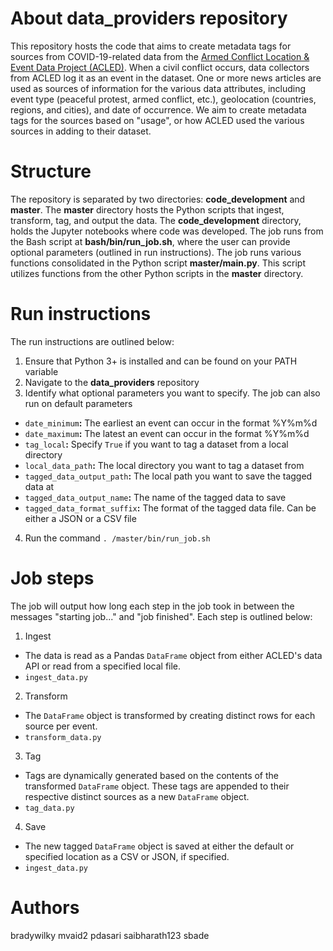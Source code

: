 # About data_providers repository

This repository hosts the code that aims to create metadata tags for sources from COVID-19-related data from the [Armed Conflict Location & Event Data Project (ACLED)](https://acleddata.com/about-acled/). When a civil conflict occurs, data collectors from ACLED log it as an event in the dataset. One or more news articles are used as sources of information for the various data attributes, including event type (peaceful protest, armed conflict, etc.), geolocation (countries, regions, and cities), and date of occurrence. We aim to create metadata tags for the sources based on "usage", or how ACLED used the various sources in adding to their dataset.


# Structure
The repository is separated by two directories: **code_development** and **master**. The **master** directory hosts the Python scripts that ingest, transform, tag, and output the data. The **code_development** directory, holds the Jupyter notebooks where code was developed. The job runs from the Bash script at **bash/bin/run_job.sh**, where the user can provide optional parameters (outlined in run instructions). The job runs various functions consolidated in the Python script **master/main.py**. This script utilizes functions from the other Python scripts in the **master** directory.

# Run instructions
The run instructions are outlined below:

1. Ensure that Python 3+ is installed and can be found on your PATH variable
2. Navigate to the **data_providers** repository
3. Identify what optional parameters you want to specify. The job can also run on default parameters
  - `date_minimum`**:** The earliest an event can occur in the format %Y%m%d
  - `date_maximum`**:** The latest an event can occur in the format %Y%m%d
  - `tag_local`**:** Specify `True` if you want to tag a dataset from a local directory
  - `local_data_path`**:** The local directory you want to tag a dataset from
  - `tagged_data_output_path`**:** The local path you want to save the tagged data at
  - `tagged_data_output_name`**:** The name of the tagged data to save
  - `tagged_data_format_suffix`**:** The format of the tagged data file. Can be either a JSON or a CSV file
4. Run the command `. /master/bin/run_job.sh`

# Job steps
The job will output how long each step in the job took in between the messages "starting job..." and "job finished". Each step is outlined below:
1. Ingest
  - The data is read as a Pandas `DataFrame` object from either ACLED's data API or read from a specified local file.
  - `ingest_data.py`
2. Transform
  - The `DataFrame` object is transformed by creating distinct rows for each source per event.
  - `transform_data.py`
3. Tag
  - Tags are dynamically generated based on the contents of the transformed `DataFrame` object. These tags are appended to their respective distinct sources as a new `DataFrame` object.
  - `tag_data.py`
4. Save
  - The new tagged `DataFrame` object is saved at either the default or specified location as a CSV or JSON, if specified.
  - `ingest_data.py`


# Authors
bradywilky
mvaid2
pdasari
saibharath123
sbade
